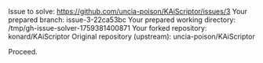 Issue to solve: https://github.com/uncia-poison/KAiScriptor/issues/3
Your prepared branch: issue-3-22ca53bc
Your prepared working directory: /tmp/gh-issue-solver-1759381400871
Your forked repository: konard/KAiScriptor
Original repository (upstream): uncia-poison/KAiScriptor

Proceed.